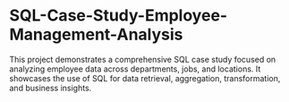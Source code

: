 # SQL-Case-Study-Employee-Management-Analysis
This project demonstrates a comprehensive SQL case study focused on analyzing employee data across departments, jobs, and locations. It showcases the use of SQL for data retrieval, aggregation, transformation, and business insights.
